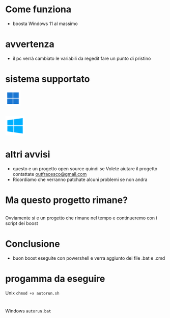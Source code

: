 # Come funziona
- boosta Windows 11 al massimo 

# avvertenza 
- il pc verrà cambiato le variabili da regedit fare un punto di pristino 

# sistema supportato
[![Windows 11 Logo](win11/icons8-windows-11-48.png)](https://link_di_destinazione)
##
[![Windows 11 Logo](win10/icons8-windows-10-61.png)](https://link_di_destinazione)

# altri avvisi
- questo e un progetto open source quindi se Volete aiutare il progetto contattate outfracesco@gmail.com
- Ricordiamo che verranno patchate alcuni problemi se non andra 

# Ma questo progetto rimane?
##
Ovviamente si e un progetto che rimane nel tempo e continueremo con i script dei boost 

# Conclusione 
- buon boost eseguite con powershell  e verra aggiunto dei file .bat e .cmd

# progamma da eseguire
Unix ```chmod +x autorun.sh```
#
Windows ```autorun.bat```
